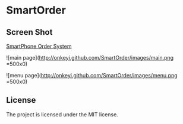 SmartOrder
==========

Screen Shot
-----------
[SmartPhone Order System](http://onkeyi.github.com/SmartOrder)

![main page](http://onkeyi.github.com/SmartOrder/images/main.png =500x0)

![menu page](http://onkeyi.github.com/SmartOrder/images/menu.png =500x0)


License
-------

The project is licensed under the MIT license.